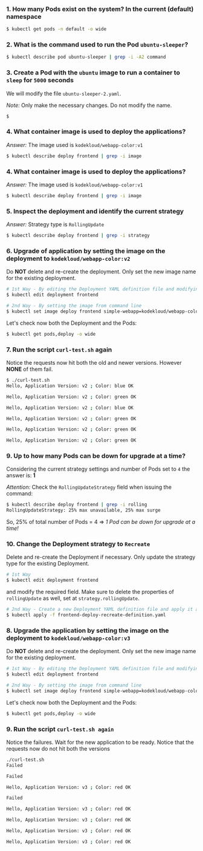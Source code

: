 ### 1. How many Pods exist on the system? In the current (default) namespace

```bash
$ kubectl get pods -n default -o wide
```

### 2. What is the command used to run the Pod `ubuntu-sleeper`?

```bash
$ kubectl describe pod ubuntu-sleeper | grep -i -A2 command
```

### 3. Create a Pod with the `ubuntu` image to run a container to `sleep` for `5000` seconds

We will modify the file `ubuntu-sleeper-2.yaml`.

*Note:* Only make the necessary changes. Do not modify the name.

```bash
$ 
```

### 4. What container image is used to deploy the applications?

*Answer:* The image used is `kodekloud/webapp-color:v1`

```bash
$ kubectl describe deploy frontend | grep -i image
```

### 4. What container image is used to deploy the applications?

*Answer:* The image used is `kodekloud/webapp-color:v1`

```bash
$ kubectl describe deploy frontend | grep -i image
```

### 5. Inspect the deployment and identify the current strategy

*Answer:* Strategy type is `RollingUpdate`

```bash
$ kubectl describe deploy frontend | grep -i strategy
```

### 6. Upgrade of application by setting the image on the deployment to `kodekloud/webapp-color:v2`

Do **NOT** delete and re-create the deployment. Only set the new image name for the existing deployment.

```bash
# 1st Way - By editing the Deployment YAML definition file and modifying the image to `kodekloud/webapp-color:v2`
$ kubectl edit deployment frontend
```

```bash
# 2nd Way - By setting the image from command line
$ kubectl set image deploy frontend simple-webapp=kodekloud/webapp-color:v2
```

Let's check now both the Deployment and the Pods:

```bash
$ kubectl get pods,deploy -o wide
```

### 7. Run the script `curl-test.sh` again

Notice the requests now hit both the old and newer versions. However **NONE** of them fail.

```bash
$ ./curl-test.sh 
Hello, Application Version: v2 ; Color: blue OK

Hello, Application Version: v2 ; Color: green OK

Hello, Application Version: v2 ; Color: blue OK

Hello, Application Version: v2 ; Color: green OK

Hello, Application Version: v2 ; Color: green OK

Hello, Application Version: v2 ; Color: green OK
```

### 9. Up to how many Pods can be down for upgrade at a time? 

Considering the current strategy settings and number of Pods set to `4` the answer is: **1**

*Attention:* Check the `RollingUpdateStrategy` field when issuing the command:

```bash
$ kubectl describe deploy frontend | grep -i rolling
RollingUpdateStrategy: 25% max unavailable, 25% max surge
```

So, 25% of total number of Pods = 4 => *1 Pod can be down for upgrade at a time!*

### 10. Change the Deployment strategy to `Recreate`

Delete and re-create the Deployment if necessary. Only update the strategy type for the existing Deployment.

```bash
# 1st Way
$ kubectl edit deployment frontend
```

and modify the required field. Make sure to delete the properties of `rollingUpdate` as well, set at `strategy.rollingUpdate`.

```bash
# 2nd Way - Create a new Deployment YAML definition file and apply it after first deleting the old Deployment
$ kubectl apply -f frontend-deploy-recreate-definition.yaml
```

### 8. Upgrade the application by setting the image on the deployment to `kodekloud/webapp-color:v3`

Do **NOT** delete and re-create the deployment. Only set the new image name for the existing deployment.

```bash
# 1st Way - By editing the Deployment YAML definition file and modifying the image to `kodekloud/webapp-color:v3`
$ kubectl edit deployment frontend
```

```bash
# 2nd Way - By setting the image from command line
$ kubectl set image deploy frontend simple-webapp=kodekloud/webapp-color:v3
```

Let's check now both the Deployment and the Pods:

```bash
$ kubectl get pods,deploy -o wide
```

### 9. Run the script `curl-test.sh again` 

Notice the failures. Wait for the new application to be ready. Notice that the requests now do not hit both the versions

```bash
./curl-test.sh 
Failed

Failed

Hello, Application Version: v3 ; Color: red OK

Failed

Hello, Application Version: v3 ; Color: red OK

Hello, Application Version: v3 ; Color: red OK

Hello, Application Version: v3 ; Color: red OK

Hello, Application Version: v3 ; Color: red OK
```
